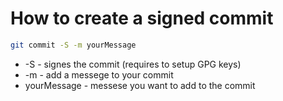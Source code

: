 # How to create a signed commit

```bash
git commit -S -m yourMessage
```

- -S  - signes the commit (requires to setup GPG keys)
- -m  - add a messege to your commit
- yourMessage - messese you want to add to the commit